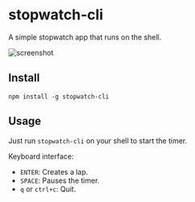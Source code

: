 # stopwatch-cli
A simple stopwatch app that runs on the shell.

![screenshot](https://cldup.com/Svbrr16C7v.gif)

## Install

`npm install -g stopwatch-cli`

## Usage

Just run `stopwatch-cli` on your shell to start the timer.

Keyboard interface:

- `ENTER`: Creates a lap.
- `SPACE`: Pauses the timer.
- `q` or `ctrl+c`: Quit.

